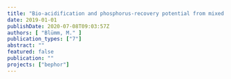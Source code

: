 ```yaml
---
title: "Bio-acidification and phosphorus-recovery potential from mixed excess and primary sludge in sewage treatment plants with biological and chemical phosphours removal."
date: 2019-01-01
publishDate: 2020-07-08T09:03:57Z
authors: [ "Blümm, M." ]
publication_types: ["7"]
abstract: ""
featured: false
publication: ""
projects: ["bephor"]
---
```


